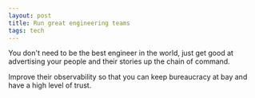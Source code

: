 ```yaml
---
layout: post
title: Run great engineering teams  
tags: tech
---
```

You don't need to be the best engineer in the world, 
just get good at advertising your people 
and their stories up the chain of command. 

Improve their observability so that
you can keep bureaucracy at bay and have a high level of trust.
 